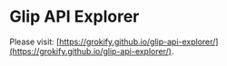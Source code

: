 # Glip API Explorer

Please visit: [https://grokify.github.io/glip-api-explorer/](https://grokify.github.io/glip-api-explorer/).
